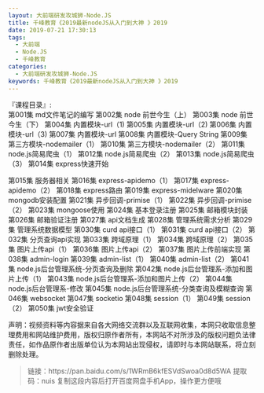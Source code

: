 ```yaml
---
layout: 大前端研发攻城狮-Node.JS
title: 千峰教育《2019最新nodeJS从入门到大神 》2019
date: 2019-07-21 17:30:13
tags:
  - 大前端
  - Node.JS
  - 千峰教育
categories:
  - 大前端研发攻城狮-Node.JS
keywords: 千峰教育《2019最新nodeJS从入门到大神 》2019
---
```

『课程目录』:   
第001集 md文件笔记的编写
第002集 node 前世今生（上）
第003集 node 前世今生（下）
第004集 内置模块-url（1)
第005集 内置模块-url（2)
第006集 内置模块-url（3)
第007集 内置模块-url
第008集 内置模块-Query String
第009集 第三方模块-nodemailer（1）
第010集 第三方模块-nodemailer（2）
第011集 node.js简易爬虫（1）
第012集 node.js简易爬虫（2）
第013集 node.js简易爬虫（3）
第014集 express快速开始
<!-- more -->   
第015集 服务器相关
第016集 express-apidemo（1）
第017集 express-apidemo（2）
第018集 express路由
第019集 express-midelware
第020集 mongodb安装配置
第021集 异步回调-primise（1）
第022集 异步回调-primise（2）
第023集 mongoose使用
第024集 基本登录注册
第025集 邮箱模块封装
第026集 邮箱验证注册
第027集 api文档生成
第028集 管理系统需求分析
第029集 管理系统数据模型
第030集 curd api接口（1）
第031集 curd api接口（2）
第032集 分页查询api实现
第033集 跨域原理（1）
第034集 跨域原理（2）
第035集 图片上传api（1）
第036集 图片上传api（2）
第037集 图片上传前端实现
第038集 admin-login
第039集 admin-list（1）
第040集 admin-list（2）
第041集 node.js后台管理系统-分页查询及删除
第042集 node.js后台管理系-添加和图片上传（1）
第043集 node.js后台管理系-添加和图片上传（2）
第044集 node.js后台管理系-修改
第045集 node.js后台管理系统-分类查询及模糊查询
第046集 websocket
第047集 socketio
第048集 session（1）
第049集 session（2）
第050集 jwt安全验证
<div class="post-copyright">
    <div class="post-copyright__author">
      <span class="post-copyright-meta">声明：视频资料等内容据来自各大网络交流群以及互联网收集，本网只收取信息整理费用和网站维护费用，版权归原作者所有，本网站不对所涉及的版权问题负法律责任，如作品原作者出版单位认为本网站出现侵权，请即时与本网站联系，将立刻删除处理。 </span>
    </div>
</div>

<blockquote class="blockquote-center">
链接：https://pan.baidu.com/s/1WRmB6kfESVdSwoa0d8d5WA 
提取码：nuis 
复制这段内容后打开百度网盘手机App，操作更方便哦
</blockquote>

